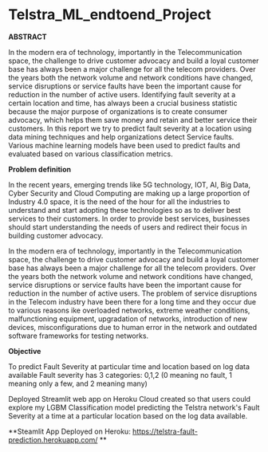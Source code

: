 # Telstra_ML_endtoend_Project

**ABSTRACT**

In the modern era of technology, importantly in the Telecommunication space, the challenge to drive customer advocacy and build a loyal customer base has always been a major challenge for all the telecom providers. Over the years both the network volume and network conditions have changed, service disruptions or service faults have been the important cause for reduction in the number of active users. Identifying fault severity at a certain location and time, has always been a crucial business statistic because the major purpose of organizations is to create consumer advocacy, which helps them save money and retain and better service their customers. In this report we try to predict fault severity at a location using data mining techniques and help organizations detect Service faults. Various machine learning models have been used to predict faults and evaluated based on various classification metrics.

**Problem definition**

In the recent years, emerging trends like 5G technology, IOT, AI, Big Data, Cyber Security and Cloud Computing are making up a large proportion of Industry 4.0 space, it is the need of the hour for all the industries to understand and start adopting these technologies so as to deliver best services to their customers. In order to provide best services, businesses should start understanding the needs of users and redirect their focus in building customer advocacy.

In the modern era of technology, importantly in the Telecommunication space, the challenge to drive customer advocacy and build a loyal customer base has always been a major challenge for all the telecom providers. Over the years both the network volume and network conditions have changed, service disruptions or service faults have been the important cause for reduction in the number of active users. The problem of service disruptions in the Telecom industry have been there for a long time and they occur due to various reasons ike overloaded networks, extreme weather conditions, malfunctioning equipment, upgradation of networks, introduction of new devices, misconfigurations due to human error in the network and outdated software frameworks for testing networks.

**Objective**

To predict Fault Severity at particular time and location based on log data available Fault severity has 3 categories: 0,1,2 (0 meaning no fault, 1 meaning only a few, and 2 meaning many)

Deployed Streamlit web app on Heroku Cloud created so that users could explore my LGBM Classification model predicting the Telstra network's Fault Severity at a time at a particular location based on the log data available.

**Steamlit App Deployed on Heroku: https://telstra-fault-prediction.herokuapp.com/ **
